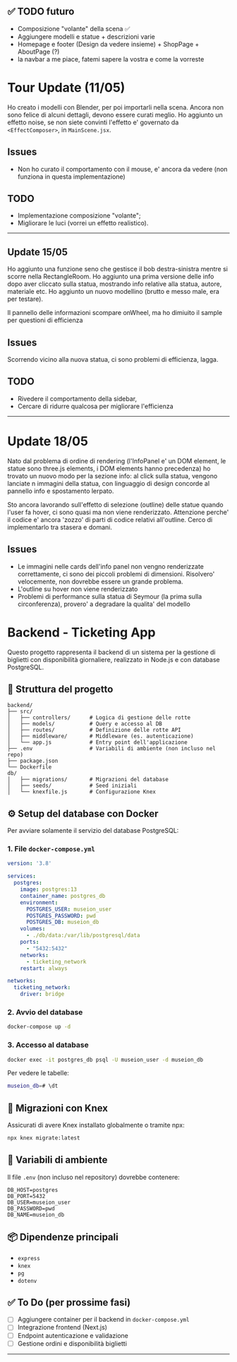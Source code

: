 ## ✅ TODO futuro
- Composizione "volante" della scena ✅
- Aggiungere modelli e statue + descrizioni varie
- Homepage e footer (Design da vedere insieme) + ShopPage + AboutPage (?)
- la navbar a me piace, fatemi sapere la vostra e come la vorreste

# Tour Update (11/05)

Ho creato i modelli con Blender, per poi importarli nella scena. 
Ancora non sono felice di alcuni dettagli, devono essere curati meglio.
Ho aggiunto un effetto noise, se non siete convinti l'effetto e' governato da `<EffectComposer>`, in `MainScene.jsx`.

## Issues
- Non ho curato il comportamento con il mouse, e' ancora da vedere (non funziona in questa implementazione)

## TODO
- Implementazione composizione "volante";
- Migliorare le luci (vorrei un effetto realistico).

***
## Update 15/05
Ho aggiunto una funzione seno che gestisce il bob destra-sinistra mentre si scorre
nella RectangleRoom. Ho aggiunto una prima versione delle info dopo aver cliccato sulla statua, mostrando info relative alla statua, autore, materiale etc.
Ho aggiunto un nuovo modellino (brutto e messo male, era per testare).

Il pannello delle informazioni scompare onWheel, ma ho dimiuito il sample per questioni di efficienza

## Issues
Scorrendo vicino alla nuova statua, ci sono problemi di efficienza, lagga.

## TODO
- Rivedere il comportamento della sidebar,
- Cercare di ridurre qualcosa per migliorare l'efficienza

***
# Update 18/05

Nato dal problema di ordine di rendering (l'InfoPanel e' un DOM element, le statue sono three.js elements, i DOM elements hanno precedenza)
ho trovato un nuovo modo per la sezione info: al click sulla statua, vengono lanciate n immagini della statua, con linguaggio di design concorde al pannello info
e spostamento lerpato.

Sto ancora lavorando sull'effetto di selezione (outline) delle statue quando l'user fa hover, ci sono quasi ma non viene renderizzato. Attenzione perche' il codice e' ancora 'zozzo' di parti di codice relativi all'outline.
Cerco di implementarlo tra stasera e domani.


## Issues
- Le immagini nelle cards dell'info panel non vengno renderizzate correttamente, ci sono dei piccoli problemi di dimensioni. Risolvero' velocemente, non dovrebbe essere un grande problema.
- L'outline su hover non viene renderizzato
- Problemi di performance sulla statua di Seymour (la prima sulla circonferenza), provero' a degradare la qualita' del modello


# Backend - Ticketing App

Questo progetto rappresenta il backend di un sistema per la gestione di biglietti con disponibilità giornaliere, realizzato in Node.js e con database PostgreSQL.

## 📁 Struttura del progetto

```
backend/
├── src/
│   ├── controllers/      # Logica di gestione delle rotte
│   ├── models/           # Query e accesso al DB
│   ├── routes/           # Definizione delle rotte API
│   ├── middleware/       # Middleware (es. autenticazione)
│   └── app.js            # Entry point dell'applicazione
├── .env                  # Variabili di ambiente (non incluso nel repo)
├── package.json
└── Dockerfile
db/
│   ├── migrations/       # Migrazioni del database
│   ├── seeds/            # Seed iniziali
│   └── knexfile.js       # Configurazione Knex
```

## ⚙️ Setup del database con Docker

Per avviare solamente il servizio del database PostgreSQL:

### 1. File `docker-compose.yml`

```yaml
version: '3.8'

services:
  postgres:
    image: postgres:13
    container_name: postgres_db
    environment:
      POSTGRES_USER: museion_user
      POSTGRES_PASSWORD: pwd
      POSTGRES_DB: museion_db
    volumes:
      - ./db/data:/var/lib/postgresql/data
    ports:
      - "5432:5432"
    networks:
      - ticketing_network
    restart: always

networks:
  ticketing_network:
    driver: bridge
```

### 2. Avvio del database

```bash
docker-compose up -d
```

### 3. Accesso al database

```bash
docker exec -it postgres_db psql -U museion_user -d museion_db
```
Per vedere le tabelle:
```bash
museion_db=# \dt
```


## 🌱 Migrazioni con Knex

Assicurati di avere Knex installato globalmente o tramite npx:

```bash
npx knex migrate:latest
```

## 🔐 Variabili di ambiente

Il file `.env` (non incluso nel repository) dovrebbe contenere:

```
DB_HOST=postgres
DB_PORT=5432
DB_USER=museion_user
DB_PASSWORD=pwd
DB_NAME=museion_db
```

## 📦 Dipendenze principali

* `express`
* `knex`
* `pg`
* `dotenv`

## ✅ To Do (per prossime fasi)

* [ ] Aggiungere container per il backend in `docker-compose.yml`
* [ ] Integrazione frontend (Next.js)
* [ ] Endpoint autenticazione e validazione
* [ ] Gestione ordini e disponibilità biglietti

---
